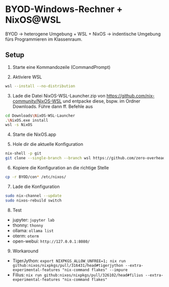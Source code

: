 # BYOD-Windows-Rechner + NixOS@WSL
BYOD $\to$ heterogene Umgebung + WSL + NixOS $\to$ indentische Umgebung fürs Programmieren im Klassenraum.

## Setup

1. Starte eine Kommandozeile (CommandPrompt)

2. Aktiviere WSL
```bash
wsl --install --no-distribution
```

3. Lade die Datei NixOS-WSL-Launcher.zip von https://github.com/nix-community/NixOS-WSL und entpacke diese, bspw. im Ordner Downloads. Führe dann ff. Befehle aus
```bash
cd Downloads\NixOS-WSL-Launcher
.\NixOS.exe install
wsl -s NixOS
```
4. Starte die NixOS.app

5. Hole dir die aktuelle Konfiguration
```bash
nix-shell -p git
git clone --single-branch --branch wsl https://github.com/zero-overhead/BYOD
```

6. Kopiere die Konfiguration an die richtige Stelle
```bash
cp -r BYOD/con* /etc/nixos/
```

7. Lade die Konfiguration
```bash
sudo nix-channel --update
sudo nixos-rebuild switch
```

8. Test
- jupyter: ```jupyter lab```
- thonny: ```thonny```
- ollama: ```ollama list```
- oterm: ```oterm```
- open-webui: ```http://127.0.0.1:8080/```

9. Workaround
- TigerJython: ```export NIXPKGS_ALLOW_UNFREE=1; nix run github:nixos/nixpkgs/pull/316431/head#tigerjython --extra-experimental-features "nix-command flakes" --impure```
- Filius: ```nix run github:nixos/nixpkgs/pull/326102/head#filius --extra-experimental-features "nix-command flakes"```
